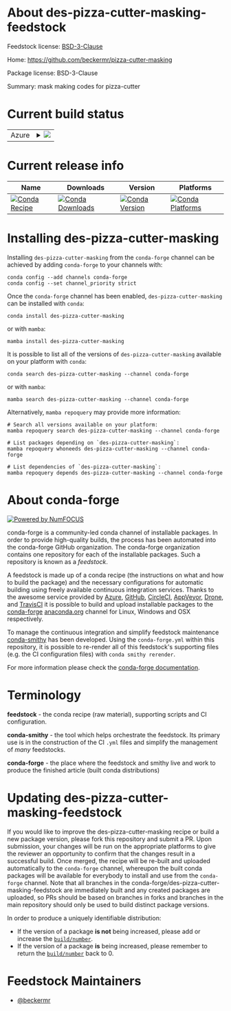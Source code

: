 About des-pizza-cutter-masking-feedstock
========================================

Feedstock license: [BSD-3-Clause](https://github.com/conda-forge/des-pizza-cutter-masking-feedstock/blob/main/LICENSE.txt)

Home: https://github.com/beckermr/pizza-cutter-masking

Package license: BSD-3-Clause

Summary: mask making codes for pizza-cutter

Current build status
====================


<table>
    
  <tr>
    <td>Azure</td>
    <td>
      <details>
        <summary>
          <a href="https://dev.azure.com/conda-forge/feedstock-builds/_build/latest?definitionId=22260&branchName=main">
            <img src="https://dev.azure.com/conda-forge/feedstock-builds/_apis/build/status/des-pizza-cutter-masking-feedstock?branchName=main">
          </a>
        </summary>
        <table>
          <thead><tr><th>Variant</th><th>Status</th></tr></thead>
          <tbody><tr>
              <td>linux_64_python3.10.____cpython</td>
              <td>
                <a href="https://dev.azure.com/conda-forge/feedstock-builds/_build/latest?definitionId=22260&branchName=main">
                  <img src="https://dev.azure.com/conda-forge/feedstock-builds/_apis/build/status/des-pizza-cutter-masking-feedstock?branchName=main&jobName=linux&configuration=linux%20linux_64_python3.10.____cpython" alt="variant">
                </a>
              </td>
            </tr><tr>
              <td>linux_64_python3.11.____cpython</td>
              <td>
                <a href="https://dev.azure.com/conda-forge/feedstock-builds/_build/latest?definitionId=22260&branchName=main">
                  <img src="https://dev.azure.com/conda-forge/feedstock-builds/_apis/build/status/des-pizza-cutter-masking-feedstock?branchName=main&jobName=linux&configuration=linux%20linux_64_python3.11.____cpython" alt="variant">
                </a>
              </td>
            </tr><tr>
              <td>linux_64_python3.8.____cpython</td>
              <td>
                <a href="https://dev.azure.com/conda-forge/feedstock-builds/_build/latest?definitionId=22260&branchName=main">
                  <img src="https://dev.azure.com/conda-forge/feedstock-builds/_apis/build/status/des-pizza-cutter-masking-feedstock?branchName=main&jobName=linux&configuration=linux%20linux_64_python3.8.____cpython" alt="variant">
                </a>
              </td>
            </tr><tr>
              <td>linux_64_python3.9.____cpython</td>
              <td>
                <a href="https://dev.azure.com/conda-forge/feedstock-builds/_build/latest?definitionId=22260&branchName=main">
                  <img src="https://dev.azure.com/conda-forge/feedstock-builds/_apis/build/status/des-pizza-cutter-masking-feedstock?branchName=main&jobName=linux&configuration=linux%20linux_64_python3.9.____cpython" alt="variant">
                </a>
              </td>
            </tr><tr>
              <td>osx_64_python3.10.____cpython</td>
              <td>
                <a href="https://dev.azure.com/conda-forge/feedstock-builds/_build/latest?definitionId=22260&branchName=main">
                  <img src="https://dev.azure.com/conda-forge/feedstock-builds/_apis/build/status/des-pizza-cutter-masking-feedstock?branchName=main&jobName=osx&configuration=osx%20osx_64_python3.10.____cpython" alt="variant">
                </a>
              </td>
            </tr><tr>
              <td>osx_64_python3.11.____cpython</td>
              <td>
                <a href="https://dev.azure.com/conda-forge/feedstock-builds/_build/latest?definitionId=22260&branchName=main">
                  <img src="https://dev.azure.com/conda-forge/feedstock-builds/_apis/build/status/des-pizza-cutter-masking-feedstock?branchName=main&jobName=osx&configuration=osx%20osx_64_python3.11.____cpython" alt="variant">
                </a>
              </td>
            </tr><tr>
              <td>osx_64_python3.8.____cpython</td>
              <td>
                <a href="https://dev.azure.com/conda-forge/feedstock-builds/_build/latest?definitionId=22260&branchName=main">
                  <img src="https://dev.azure.com/conda-forge/feedstock-builds/_apis/build/status/des-pizza-cutter-masking-feedstock?branchName=main&jobName=osx&configuration=osx%20osx_64_python3.8.____cpython" alt="variant">
                </a>
              </td>
            </tr><tr>
              <td>osx_64_python3.9.____cpython</td>
              <td>
                <a href="https://dev.azure.com/conda-forge/feedstock-builds/_build/latest?definitionId=22260&branchName=main">
                  <img src="https://dev.azure.com/conda-forge/feedstock-builds/_apis/build/status/des-pizza-cutter-masking-feedstock?branchName=main&jobName=osx&configuration=osx%20osx_64_python3.9.____cpython" alt="variant">
                </a>
              </td>
            </tr>
          </tbody>
        </table>
      </details>
    </td>
  </tr>
</table>

Current release info
====================

| Name | Downloads | Version | Platforms |
| --- | --- | --- | --- |
| [![Conda Recipe](https://img.shields.io/badge/recipe-des--pizza--cutter--masking-green.svg)](https://anaconda.org/conda-forge/des-pizza-cutter-masking) | [![Conda Downloads](https://img.shields.io/conda/dn/conda-forge/des-pizza-cutter-masking.svg)](https://anaconda.org/conda-forge/des-pizza-cutter-masking) | [![Conda Version](https://img.shields.io/conda/vn/conda-forge/des-pizza-cutter-masking.svg)](https://anaconda.org/conda-forge/des-pizza-cutter-masking) | [![Conda Platforms](https://img.shields.io/conda/pn/conda-forge/des-pizza-cutter-masking.svg)](https://anaconda.org/conda-forge/des-pizza-cutter-masking) |

Installing des-pizza-cutter-masking
===================================

Installing `des-pizza-cutter-masking` from the `conda-forge` channel can be achieved by adding `conda-forge` to your channels with:

```
conda config --add channels conda-forge
conda config --set channel_priority strict
```

Once the `conda-forge` channel has been enabled, `des-pizza-cutter-masking` can be installed with `conda`:

```
conda install des-pizza-cutter-masking
```

or with `mamba`:

```
mamba install des-pizza-cutter-masking
```

It is possible to list all of the versions of `des-pizza-cutter-masking` available on your platform with `conda`:

```
conda search des-pizza-cutter-masking --channel conda-forge
```

or with `mamba`:

```
mamba search des-pizza-cutter-masking --channel conda-forge
```

Alternatively, `mamba repoquery` may provide more information:

```
# Search all versions available on your platform:
mamba repoquery search des-pizza-cutter-masking --channel conda-forge

# List packages depending on `des-pizza-cutter-masking`:
mamba repoquery whoneeds des-pizza-cutter-masking --channel conda-forge

# List dependencies of `des-pizza-cutter-masking`:
mamba repoquery depends des-pizza-cutter-masking --channel conda-forge
```


About conda-forge
=================

[![Powered by
NumFOCUS](https://img.shields.io/badge/powered%20by-NumFOCUS-orange.svg?style=flat&colorA=E1523D&colorB=007D8A)](https://numfocus.org)

conda-forge is a community-led conda channel of installable packages.
In order to provide high-quality builds, the process has been automated into the
conda-forge GitHub organization. The conda-forge organization contains one repository
for each of the installable packages. Such a repository is known as a *feedstock*.

A feedstock is made up of a conda recipe (the instructions on what and how to build
the package) and the necessary configurations for automatic building using freely
available continuous integration services. Thanks to the awesome service provided by
[Azure](https://azure.microsoft.com/en-us/services/devops/), [GitHub](https://github.com/),
[CircleCI](https://circleci.com/), [AppVeyor](https://www.appveyor.com/),
[Drone](https://cloud.drone.io/welcome), and [TravisCI](https://travis-ci.com/)
it is possible to build and upload installable packages to the
[conda-forge](https://anaconda.org/conda-forge) [anaconda.org](https://anaconda.org/)
channel for Linux, Windows and OSX respectively.

To manage the continuous integration and simplify feedstock maintenance
[conda-smithy](https://github.com/conda-forge/conda-smithy) has been developed.
Using the ``conda-forge.yml`` within this repository, it is possible to re-render all of
this feedstock's supporting files (e.g. the CI configuration files) with ``conda smithy rerender``.

For more information please check the [conda-forge documentation](https://conda-forge.org/docs/).

Terminology
===========

**feedstock** - the conda recipe (raw material), supporting scripts and CI configuration.

**conda-smithy** - the tool which helps orchestrate the feedstock.
                   Its primary use is in the construction of the CI ``.yml`` files
                   and simplify the management of *many* feedstocks.

**conda-forge** - the place where the feedstock and smithy live and work to
                  produce the finished article (built conda distributions)


Updating des-pizza-cutter-masking-feedstock
===========================================

If you would like to improve the des-pizza-cutter-masking recipe or build a new
package version, please fork this repository and submit a PR. Upon submission,
your changes will be run on the appropriate platforms to give the reviewer an
opportunity to confirm that the changes result in a successful build. Once
merged, the recipe will be re-built and uploaded automatically to the
`conda-forge` channel, whereupon the built conda packages will be available for
everybody to install and use from the `conda-forge` channel.
Note that all branches in the conda-forge/des-pizza-cutter-masking-feedstock are
immediately built and any created packages are uploaded, so PRs should be based
on branches in forks and branches in the main repository should only be used to
build distinct package versions.

In order to produce a uniquely identifiable distribution:
 * If the version of a package **is not** being increased, please add or increase
   the [``build/number``](https://docs.conda.io/projects/conda-build/en/latest/resources/define-metadata.html#build-number-and-string).
 * If the version of a package **is** being increased, please remember to return
   the [``build/number``](https://docs.conda.io/projects/conda-build/en/latest/resources/define-metadata.html#build-number-and-string)
   back to 0.

Feedstock Maintainers
=====================

* [@beckermr](https://github.com/beckermr/)

